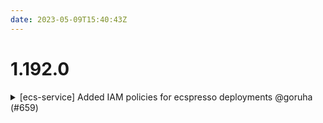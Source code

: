 ```yaml
---
date: 2023-05-09T15:40:43Z
---
```


# 1.192.0

<details>
  <summary>[ecs-service] Added IAM policies for ecspresso deployments @goruha (#659)</summary>

### what
* [ecs-service] Added IAM policies for [Ecspresso](https://github.com/kayac/ecspresso) deployments


</details>